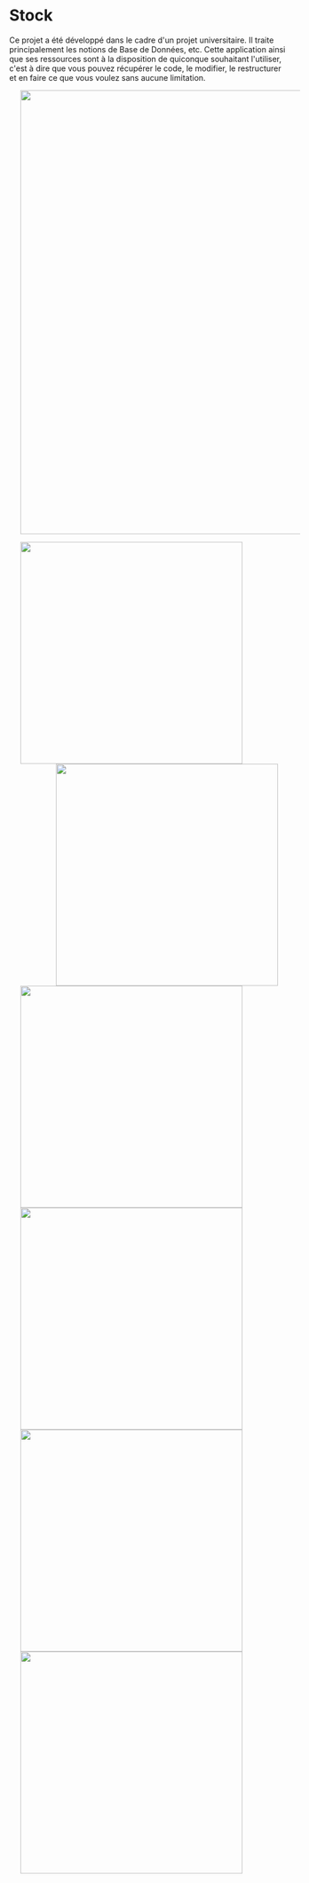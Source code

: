 # Stock
Ce projet a été développé dans le cadre d'un projet universitaire. Il traite principalement les notions de Base de Données, etc. Cette application ainsi que ses ressources sont à la disposition de quiconque souhaitant l'utiliser, c'est à dire que vous pouvez récupérer le code, le modifier, le restructurer et en faire ce que vous voulez sans aucune limitation.

<img src="https://github.com/frantzoe/Stock_Java/raw/master/stock_java.png" width="800" align="center" hspace="20">

<img src="https://github.com/frantzoe/Stock_Java/raw/master/Screenshot_2015-04-13-15-28-20.png" width="400" align="left" hspace="20"><img src="https://github.com/frantzoe/Stock_Java/raw/master/Screenshot_2015-04-13-15-28-30.png" width="400" align="right" hspace="20">

<img src="https://github.com/frantzoe/Stock_Java/raw/master/Screenshot_2015-04-13-15-28-42.png" width="400" align="center" hspace="20">

<img src="https://github.com/frantzoe/Stock_Java/raw/master/Screenshot_2015-04-13-15-30-15.png" width="400" align="center" hspace="20">

<img src="https://github.com/frantzoe/Stock_Java/raw/master/Screenshot_2015-04-13-15-30-22.png" width="400" align="center" hspace="20">

<img src="https://github.com/frantzoe/Stock_Java/raw/master/Screenshot_2015-04-13-15-30-27.png" width="400" align="center" hspace="20">
